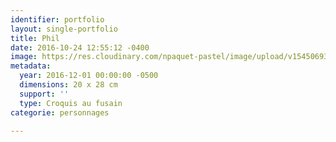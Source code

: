 ```yaml
---
identifier: portfolio
layout: single-portfolio
title: Phil
date: 2016-10-24 12:55:12 -0400
image: https://res.cloudinary.com/npaquet-pastel/image/upload/v1545069322/Phil-bande-dessin%C3%A9e-20-X-28-cm-2016.jpg
metadata:
  year: 2016-12-01 00:00:00 -0500
  dimensions: 20 x 28 cm
  support: ''
  type: Croquis au fusain
categorie: personnages

---
```

